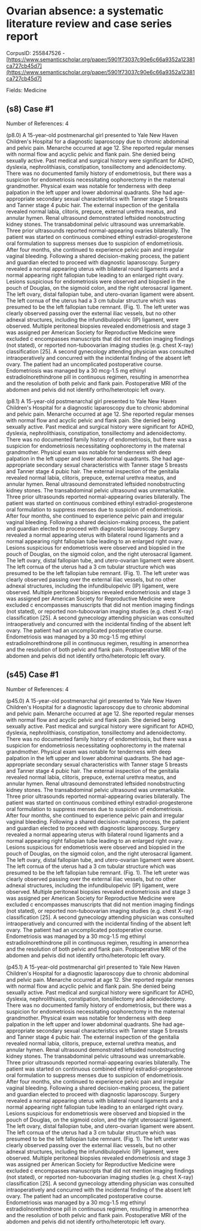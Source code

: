# Ovarian absence: a systematic literature review and case series report

CorpusID: 255847526 - [https://www.semanticscholar.org/paper/5901f73037c90e6c66a9352a12381ca727cb45d7](https://www.semanticscholar.org/paper/5901f73037c90e6c66a9352a12381ca727cb45d7)

Fields: Medicine

## (s8) Case #1
Number of References: 4

(p8.0) A 15-year-old postmenarchal girl presented to Yale New Haven Children's Hospital for a diagnostic laparoscopy due to chronic abdominal and pelvic pain. Menarche occurred at age 12. She reported regular menses with normal flow and acyclic pelvic and flank pain. She denied being sexually active. Past medical and surgical history were significant for ADHD, dyslexia, nephrolithiasis, constipation, tonsillectomy and adenoidectomy. There was no documented family history of endometriosis, but there was a suspicion for endometriosis necessitating oophorectomy in the maternal grandmother. Physical exam was notable for tenderness with deep palpation in the left upper and lower abdominal quadrants. She had age-appropriate secondary sexual characteristics with Tanner stage 5 breasts and Tanner stage 4 pubic hair. The external inspection of the genitalia revealed normal labia, clitoris, prepuce, external urethra meatus, and annular hymen. Renal ultrasound demonstrated leftsided nonobstructing kidney stones. The transabdominal pelvic ultrasound was unremarkable. Three prior ultrasounds reported normal-appearing ovaries bilaterally. The patient was started on continuous combined ethinyl estradiol-progesterone oral formulation to suppress menses due to suspicion of endometriosis. After four months, she continued to experience pelvic pain and irregular vaginal bleeding. Following a shared decision-making process, the patient and guardian elected to proceed with diagnostic laparoscopy. Surgery revealed a normal appearing uterus with bilateral round ligaments and a normal appearing right fallopian tube leading to an enlarged right ovary. Lesions suspicious for endometriosis were observed and biopsied in the pouch of Douglas, on the sigmoid colon, and the right uterosacral ligament. The left ovary, distal fallopian tube, and utero-ovarian ligament were absent. The left cornua of the uterus had a 3 cm tubular structure which was presumed to be the left fallopian tube remnant. (Fig. 1). The left ureter was clearly observed passing over the external iliac vessels, but no other adnexal structures, including the infundibulopelvic (IP) ligament, were observed. Multiple peritoneal biopsies revealed endometriosis and stage 3 was assigned per American Society for Reproductive Medicine were excluded c encompasses manuscripts that did not mention imaging findings (not stated), or reported non-tuboovarian imaging studies (e.g. chest X-ray) classification [25]. A second gynecology attending physician was consulted intraoperatively and concurred with the incidental finding of the absent left ovary. The patient had an uncomplicated postoperative course. Endometriosis was managed by a 30 mcg-1.5 mg ethinyl estradiolnorethindrone pill in continuous regimen, resulting in amenorrhea and the resolution of both pelvic and flank pain. Postoperative MRI of the abdomen and pelvis did not identify ortho/heterotopic left ovary.

(p8.1) A 15-year-old postmenarchal girl presented to Yale New Haven Children's Hospital for a diagnostic laparoscopy due to chronic abdominal and pelvic pain. Menarche occurred at age 12. She reported regular menses with normal flow and acyclic pelvic and flank pain. She denied being sexually active. Past medical and surgical history were significant for ADHD, dyslexia, nephrolithiasis, constipation, tonsillectomy and adenoidectomy. There was no documented family history of endometriosis, but there was a suspicion for endometriosis necessitating oophorectomy in the maternal grandmother. Physical exam was notable for tenderness with deep palpation in the left upper and lower abdominal quadrants. She had age-appropriate secondary sexual characteristics with Tanner stage 5 breasts and Tanner stage 4 pubic hair. The external inspection of the genitalia revealed normal labia, clitoris, prepuce, external urethra meatus, and annular hymen. Renal ultrasound demonstrated leftsided nonobstructing kidney stones. The transabdominal pelvic ultrasound was unremarkable. Three prior ultrasounds reported normal-appearing ovaries bilaterally. The patient was started on continuous combined ethinyl estradiol-progesterone oral formulation to suppress menses due to suspicion of endometriosis. After four months, she continued to experience pelvic pain and irregular vaginal bleeding. Following a shared decision-making process, the patient and guardian elected to proceed with diagnostic laparoscopy. Surgery revealed a normal appearing uterus with bilateral round ligaments and a normal appearing right fallopian tube leading to an enlarged right ovary. Lesions suspicious for endometriosis were observed and biopsied in the pouch of Douglas, on the sigmoid colon, and the right uterosacral ligament. The left ovary, distal fallopian tube, and utero-ovarian ligament were absent. The left cornua of the uterus had a 3 cm tubular structure which was presumed to be the left fallopian tube remnant. (Fig. 1). The left ureter was clearly observed passing over the external iliac vessels, but no other adnexal structures, including the infundibulopelvic (IP) ligament, were observed. Multiple peritoneal biopsies revealed endometriosis and stage 3 was assigned per American Society for Reproductive Medicine were excluded c encompasses manuscripts that did not mention imaging findings (not stated), or reported non-tuboovarian imaging studies (e.g. chest X-ray) classification [25]. A second gynecology attending physician was consulted intraoperatively and concurred with the incidental finding of the absent left ovary. The patient had an uncomplicated postoperative course. Endometriosis was managed by a 30 mcg-1.5 mg ethinyl estradiolnorethindrone pill in continuous regimen, resulting in amenorrhea and the resolution of both pelvic and flank pain. Postoperative MRI of the abdomen and pelvis did not identify ortho/heterotopic left ovary.
## (s45) Case #1
Number of References: 4

(p45.0) A 15-year-old postmenarchal girl presented to Yale New Haven Children's Hospital for a diagnostic laparoscopy due to chronic abdominal and pelvic pain. Menarche occurred at age 12. She reported regular menses with normal flow and acyclic pelvic and flank pain. She denied being sexually active. Past medical and surgical history were significant for ADHD, dyslexia, nephrolithiasis, constipation, tonsillectomy and adenoidectomy. There was no documented family history of endometriosis, but there was a suspicion for endometriosis necessitating oophorectomy in the maternal grandmother. Physical exam was notable for tenderness with deep palpation in the left upper and lower abdominal quadrants. She had age-appropriate secondary sexual characteristics with Tanner stage 5 breasts and Tanner stage 4 pubic hair. The external inspection of the genitalia revealed normal labia, clitoris, prepuce, external urethra meatus, and annular hymen. Renal ultrasound demonstrated leftsided nonobstructing kidney stones. The transabdominal pelvic ultrasound was unremarkable. Three prior ultrasounds reported normal-appearing ovaries bilaterally. The patient was started on continuous combined ethinyl estradiol-progesterone oral formulation to suppress menses due to suspicion of endometriosis. After four months, she continued to experience pelvic pain and irregular vaginal bleeding. Following a shared decision-making process, the patient and guardian elected to proceed with diagnostic laparoscopy. Surgery revealed a normal appearing uterus with bilateral round ligaments and a normal appearing right fallopian tube leading to an enlarged right ovary. Lesions suspicious for endometriosis were observed and biopsied in the pouch of Douglas, on the sigmoid colon, and the right uterosacral ligament. The left ovary, distal fallopian tube, and utero-ovarian ligament were absent. The left cornua of the uterus had a 3 cm tubular structure which was presumed to be the left fallopian tube remnant. (Fig. 1). The left ureter was clearly observed passing over the external iliac vessels, but no other adnexal structures, including the infundibulopelvic (IP) ligament, were observed. Multiple peritoneal biopsies revealed endometriosis and stage 3 was assigned per American Society for Reproductive Medicine were excluded c encompasses manuscripts that did not mention imaging findings (not stated), or reported non-tuboovarian imaging studies (e.g. chest X-ray) classification [25]. A second gynecology attending physician was consulted intraoperatively and concurred with the incidental finding of the absent left ovary. The patient had an uncomplicated postoperative course. Endometriosis was managed by a 30 mcg-1.5 mg ethinyl estradiolnorethindrone pill in continuous regimen, resulting in amenorrhea and the resolution of both pelvic and flank pain. Postoperative MRI of the abdomen and pelvis did not identify ortho/heterotopic left ovary.

(p45.1) A 15-year-old postmenarchal girl presented to Yale New Haven Children's Hospital for a diagnostic laparoscopy due to chronic abdominal and pelvic pain. Menarche occurred at age 12. She reported regular menses with normal flow and acyclic pelvic and flank pain. She denied being sexually active. Past medical and surgical history were significant for ADHD, dyslexia, nephrolithiasis, constipation, tonsillectomy and adenoidectomy. There was no documented family history of endometriosis, but there was a suspicion for endometriosis necessitating oophorectomy in the maternal grandmother. Physical exam was notable for tenderness with deep palpation in the left upper and lower abdominal quadrants. She had age-appropriate secondary sexual characteristics with Tanner stage 5 breasts and Tanner stage 4 pubic hair. The external inspection of the genitalia revealed normal labia, clitoris, prepuce, external urethra meatus, and annular hymen. Renal ultrasound demonstrated leftsided nonobstructing kidney stones. The transabdominal pelvic ultrasound was unremarkable. Three prior ultrasounds reported normal-appearing ovaries bilaterally. The patient was started on continuous combined ethinyl estradiol-progesterone oral formulation to suppress menses due to suspicion of endometriosis. After four months, she continued to experience pelvic pain and irregular vaginal bleeding. Following a shared decision-making process, the patient and guardian elected to proceed with diagnostic laparoscopy. Surgery revealed a normal appearing uterus with bilateral round ligaments and a normal appearing right fallopian tube leading to an enlarged right ovary. Lesions suspicious for endometriosis were observed and biopsied in the pouch of Douglas, on the sigmoid colon, and the right uterosacral ligament. The left ovary, distal fallopian tube, and utero-ovarian ligament were absent. The left cornua of the uterus had a 3 cm tubular structure which was presumed to be the left fallopian tube remnant. (Fig. 1). The left ureter was clearly observed passing over the external iliac vessels, but no other adnexal structures, including the infundibulopelvic (IP) ligament, were observed. Multiple peritoneal biopsies revealed endometriosis and stage 3 was assigned per American Society for Reproductive Medicine were excluded c encompasses manuscripts that did not mention imaging findings (not stated), or reported non-tuboovarian imaging studies (e.g. chest X-ray) classification [25]. A second gynecology attending physician was consulted intraoperatively and concurred with the incidental finding of the absent left ovary. The patient had an uncomplicated postoperative course. Endometriosis was managed by a 30 mcg-1.5 mg ethinyl estradiolnorethindrone pill in continuous regimen, resulting in amenorrhea and the resolution of both pelvic and flank pain. Postoperative MRI of the abdomen and pelvis did not identify ortho/heterotopic left ovary.
